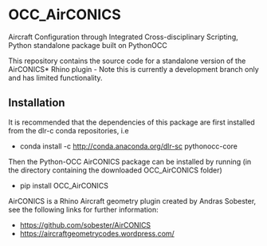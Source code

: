 # OCC_AirCONICS
Aircraft Configuration through Integrated Cross-disciplinary Scripting, Python standalone package built on PythonOCC

This repository contains the source code for a standalone version of the AirCONICS* Rhino plugin - Note this is currently a development branch only and has limited functionality.

## Installation
It is recommended that the dependencies of this package are first installed from the dlr-c conda repositories, i.e

- conda install -c http://conda.anaconda.org/dlr-sc pythonocc-core

Then the Python-OCC AirCONICS package can be installed by running (in the directory containing the downloaded OCC_AirCONICS folder)

- pip install OCC_AirCONICS

AirCONICS is a Rhino Aircraft geometry plugin created by Andras Sobester, see the following links for further information:
- https://github.com/sobester/AirCONICS
- https://aircraftgeometrycodes.wordpress.com/
